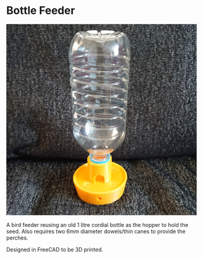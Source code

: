 # Bottle Feeder

![The completed bird feeder, with a 3D printed base attached to a bottle](BottleFeeder.jpg)

A bird feeder reusing an old 1 litre cordial bottle as the hopper to hold the seed.  Also requires two 6mm diameter dowels/thin canes to provide the perches.

Designed in FreeCAD to be 3D printed.
